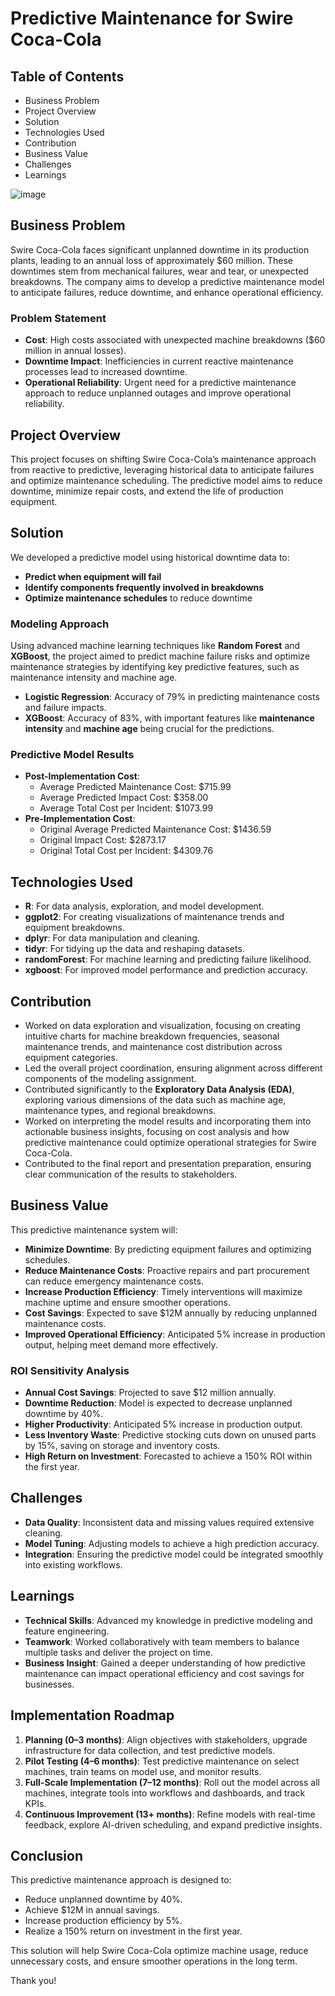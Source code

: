 # Predictive Maintenance for Swire Coca-Cola

## **Table of Contents**
- Business Problem
- Project Overview
- Solution
- Technologies Used
- Contribution
- Business Value
- Challenges
- Learnings

![image](https://your-repo-link.com)

## Business Problem 
Swire Coca-Cola faces significant unplanned downtime in its production plants, leading to an annual loss of approximately $60 million. These downtimes stem from mechanical failures, wear and tear, or unexpected breakdowns. The company aims to develop a predictive maintenance model to anticipate failures, reduce downtime, and enhance operational efficiency.

### Problem Statement
- **Cost**: High costs associated with unexpected machine breakdowns ($60 million in annual losses).
- **Downtime Impact**: Inefficiencies in current reactive maintenance processes lead to increased downtime.
- **Operational Reliability**: Urgent need for a predictive maintenance approach to reduce unplanned outages and improve operational reliability.

## Project Overview
This project focuses on shifting Swire Coca-Cola’s maintenance approach from reactive to predictive, leveraging historical data to anticipate failures and optimize maintenance scheduling. The predictive model aims to reduce downtime, minimize repair costs, and extend the life of production equipment.

## Solution 
We developed a predictive model using historical downtime data to:
- **Predict when equipment will fail** 
- **Identify components frequently involved in breakdowns**
- **Optimize maintenance schedules** to reduce downtime

### Modeling Approach
Using advanced machine learning techniques like **Random Forest** and **XGBoost**, the project aimed to predict machine failure risks and optimize maintenance strategies by identifying key predictive features, such as maintenance intensity and machine age.

- **Logistic Regression**: Accuracy of 79% in predicting maintenance costs and failure impacts.
- **XGBoost**: Accuracy of 83%, with important features like **maintenance intensity** and **machine age** being crucial for the predictions.

### Predictive Model Results
- **Post-Implementation Cost**:
  - Average Predicted Maintenance Cost: $715.99
  - Average Predicted Impact Cost: $358.00
  - Average Total Cost per Incident: $1073.99
- **Pre-Implementation Cost**:
  - Original Average Predicted Maintenance Cost: $1436.59
  - Original Impact Cost: $2873.17
  - Original Total Cost per Incident: $4309.76

## Technologies Used
- **R**: For data analysis, exploration, and model development.
- **ggplot2**: For creating visualizations of maintenance trends and equipment breakdowns.
- **dplyr**: For data manipulation and cleaning.
- **tidyr**: For tidying up the data and reshaping datasets.
- **randomForest**: For machine learning and predicting failure likelihood.
- **xgboost**: For improved model performance and prediction accuracy.


## Contribution
- Worked on data exploration and visualization, focusing on creating intuitive charts for machine breakdown frequencies, seasonal maintenance trends, and maintenance cost distribution across equipment categories.
- Led the overall project coordination, ensuring alignment across different components of the modeling assignment.
- Contributed significantly to the **Exploratory Data Analysis (EDA)**, exploring various dimensions of the data such as machine age, maintenance types, and regional breakdowns.
- Worked on interpreting the model results and incorporating them into actionable business insights, focusing on cost analysis and how predictive maintenance could optimize operational strategies for Swire Coca-Cola.
- Contributed to the final report and presentation preparation, ensuring clear communication of the results to stakeholders.

## Business Value 
This predictive maintenance system will:
- **Minimize Downtime**: By predicting equipment failures and optimizing schedules.
- **Reduce Maintenance Costs**: Proactive repairs and part procurement can reduce emergency maintenance costs.
- **Increase Production Efficiency**: Timely interventions will maximize machine uptime and ensure smoother operations.
- **Cost Savings**: Expected to save $12M annually by reducing unplanned maintenance costs.
- **Improved Operational Efficiency**: Anticipated 5% increase in production output, helping meet demand more effectively.

### ROI Sensitivity Analysis
- **Annual Cost Savings**: Projected to save $12 million annually.
- **Downtime Reduction**: Model is expected to decrease unplanned downtime by 40%.
- **Higher Productivity**: Anticipated 5% increase in production output.
- **Less Inventory Waste**: Predictive stocking cuts down on unused parts by 15%, saving on storage and inventory costs.
- **High Return on Investment**: Forecasted to achieve a 150% ROI within the first year.

## Challenges
- **Data Quality**: Inconsistent data and missing values required extensive cleaning.
- **Model Tuning**: Adjusting models to achieve a high prediction accuracy.
- **Integration**: Ensuring the predictive model could be integrated smoothly into existing workflows.

## Learnings
- **Technical Skills**: Advanced my knowledge in predictive modeling and feature engineering.
- **Teamwork**: Worked collaboratively with team members to balance multiple tasks and deliver the project on time.
- **Business Insight**: Gained a deeper understanding of how predictive maintenance can impact operational efficiency and cost savings for businesses.

## Implementation Roadmap
1. **Planning (0–3 months)**: Align objectives with stakeholders, upgrade infrastructure for data collection, and test predictive models.
2. **Pilot Testing (4–6 months)**: Test predictive maintenance on select machines, train teams on model use, and monitor results.
3. **Full-Scale Implementation (7–12 months)**: Roll out the model across all machines, integrate tools into workflows and dashboards, and track KPIs.
4. **Continuous Improvement (13+ months)**: Refine models with real-time feedback, explore AI-driven scheduling, and expand predictive insights.

## Conclusion
This predictive maintenance approach is designed to:
- Reduce unplanned downtime by 40%.
- Achieve $12M in annual savings.
- Increase production efficiency by 5%.
- Realize a 150% return on investment in the first year.

This solution will help Swire Coca-Cola optimize machine usage, reduce unnecessary costs, and ensure smoother operations in the long term.

Thank you!
